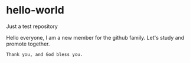 # hello-world
Just a test repository

Hello everyone,
    I am a new member for the github family. Let's study and promote together.

    Thank you, and God bless you.
